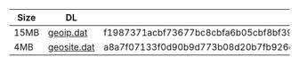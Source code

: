|    Size   |     DL  | sha512sum |
|  ---  |  ---  |  ---  |
| 15MB | [geoip.dat](https://cdn.jsdelivr.net/gh/googleians/Rules@main/geoip.dat) | f1987371acbf73677bc8cbfa6b05cbf8bf390e33b852fb2e014346aba5ab5b9d958224c9742e794200027ba023b9b483a296775a7bfc17f133e09cbbf9e92e9d |
| 4MB | [geosite.dat](https://cdn.jsdelivr.net/gh/googleians/Rules@main/geosite.dat) | a8a7f07133f0d90b9d773b08d20b7fb926e26f9a068eb1f721c0e31c6c70c1536ae4cfdc3044107a4c21872657401d58fe417a171a3f45da9ec2bea1da6717d8 |
